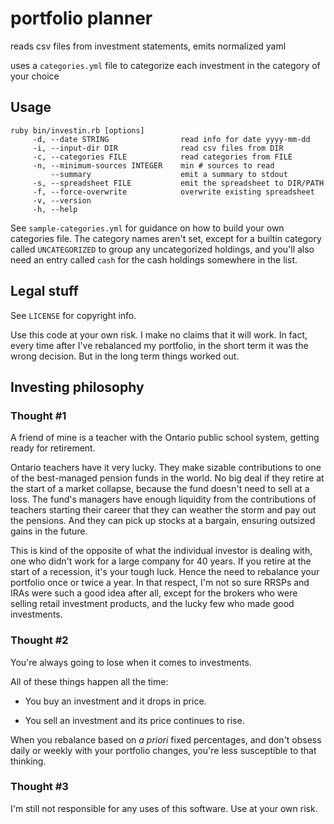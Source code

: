 # portfolio planner
reads csv files from investment statements, emits normalized yaml

uses a `categories.yml` file to categorize each investment in the category of your choice

## Usage

```
ruby bin/investin.rb [options]
     -d, --date STRING                read info for date yyyy-mm-dd
     -i, --input-dir DIR              read csv files from DIR
     -c, --categories FILE            read categories from FILE
     -n, --minimum-sources INTEGER    min # sources to read
         --summary                    emit a summary to stdout
     -s, --spreadsheet FILE           emit the spreadsheet to DIR/PATH
     -f, --force-overwrite            overwrite existing spreadsheet
     -v, --version
     -h, --help
```

See `sample-categories.yml` for guidance on how to build your own categories file.
The category names aren't set, except for a builtin category called `UNCATEGORIZED` to
group any uncategorized holdings, and you'll also need an entry called `cash` for
the cash holdings somewhere in the list.

## Legal stuff

See `LICENSE` for copyright info.

Use this code at your own risk. I make no claims that it will work.
In fact, every time after I've rebalanced my portfolio, in the short term it was the wrong decision. But in the long term things worked out.

## Investing philosophy

### Thought #1

A friend of mine is a teacher with the Ontario public school system, getting ready for retirement.

Ontario teachers have it very lucky.
They make sizable contributions to one of the best-managed pension funds in the world.
No big deal if they retire at the start of a market collapse,
because the fund doesn't need to sell at a loss.
The fund's managers have enough liquidity from the contributions of teachers
starting their career that they can weather the storm and pay out the pensions.
And they can pick up stocks at a bargain, ensuring outsized gains in the future.

This is kind of the opposite of what the individual investor is dealing with,
one who didn't work for a large company for 40 years.
If you retire at the start of a recession, it's your tough luck.
Hence the need to rebalance your portfolio once or twice a year.
In that respect, I'm not so sure RRSPs and IRAs were such a good idea after all,
except for the brokers who were selling retail investment products, and the lucky few
who made good investments.

### Thought #2

You're always going to lose when it comes to investments.

All of these things happen all the time:

* You buy an investment and it drops in price.

* You sell an investment and its price continues to rise.

When you rebalance based on _a priori_ fixed percentages, and don't obsess daily or weekly with your portfolio changes,
you're less susceptible to that thinking.

### Thought #3

I'm still not responsible for any uses of this software. Use at your own risk.
